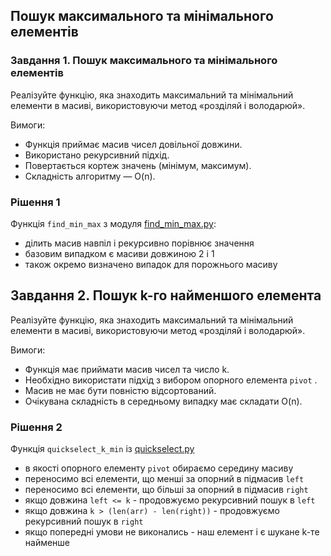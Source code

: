 ## Пошук максимального та мінімального елементів

### Завдання 1. Пошук максимального та мінімального елементів

Реалізуйте функцію, яка знаходить максимальний та мінімальний елементи в масиві, використовуючи метод «розділяй і володарюй».

Вимоги:

- Функція приймає масив чисел довільної довжини.
- Використано рекурсивний підхід.
- Повертається кортеж значень (мінімум, максимум).
- Складність алгоритму — O(n).

### Рішення 1

Функція `find_min_max` з модуля [find_min_max.py](find_min_max.py):

- ділить масив навпіл і рекурсивно порівнює значення
- базовим випадком є масиви довжиною 2 і 1
- також окремо визначено випадок для порожнього масиву

## Завдання 2. Пошук k-го найменшого елемента

Реалізуйте функцію, яка знаходить максимальний та мінімальний елементи в масиві, використовуючи метод «розділяй і володарюй».

Вимоги:

- Функція має приймати масив чисел та число k.
- Необхідно використати підхід з вибором опорного елемента `pivot` .
- Масив не має бути повністю відсортований.
- Очікувана складність в середньому випадку має складати O(n).

### Рішення 2

Функція `quickselect_k_min` із [quickselect.py](quickselect.py)

- в якості опорного елементу `pivot` обираємо середину масиву
- переносимо всі елементи, що менші за опорний в підмасив `left`
- переносимо всі елементи, що більші за опорний в підмасив `right`
- якщо довжина `left <= k` - продовжуємо рекурсивний пошук в `left`
- якщо довжина `k > (len(arr) - len(right))` - продовжуємо рекурсивний пошук в `right`
- якщо попередні умови не виконались - наш елемент і є шукане k-те найменше
